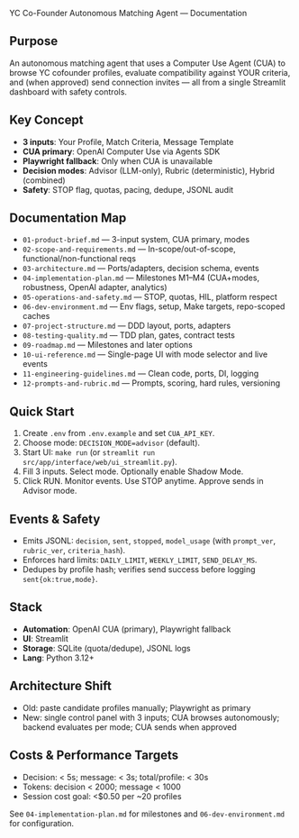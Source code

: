 YC Co-Founder Autonomous Matching Agent — Documentation

## Purpose
An autonomous matching agent that uses a Computer Use Agent (CUA) to browse YC cofounder profiles, evaluate compatibility against YOUR criteria, and (when approved) send connection invites — all from a single Streamlit dashboard with safety controls.

## Key Concept
- **3 inputs**: Your Profile, Match Criteria, Message Template
- **CUA primary**: OpenAI Computer Use via Agents SDK
- **Playwright fallback**: Only when CUA is unavailable
- **Decision modes**: Advisor (LLM-only), Rubric (deterministic), Hybrid (combined)
- **Safety**: STOP flag, quotas, pacing, dedupe, JSONL audit

## Documentation Map
- `01-product-brief.md` — 3-input system, CUA primary, modes
- `02-scope-and-requirements.md` — In-scope/out-of-scope, functional/non-functional reqs
- `03-architecture.md` — Ports/adapters, decision schema, events
- `04-implementation-plan.md` — Milestones M1–M4 (CUA+modes, robustness, OpenAI adapter, analytics)
- `05-operations-and-safety.md` — STOP, quotas, HIL, platform respect
- `06-dev-environment.md` — Env flags, setup, Make targets, repo-scoped caches
- `07-project-structure.md` — DDD layout, ports, adapters
- `08-testing-quality.md` — TDD plan, gates, contract tests
- `09-roadmap.md` — Milestones and later options
- `10-ui-reference.md` — Single-page UI with mode selector and live events
- `11-engineering-guidelines.md` — Clean code, ports, DI, logging
- `12-prompts-and-rubric.md` — Prompts, scoring, hard rules, versioning

## Quick Start
1. Create `.env` from `.env.example` and set `CUA_API_KEY`.
2. Choose mode: `DECISION_MODE=advisor` (default).
3. Start UI: `make run` (or `streamlit run src/app/interface/web/ui_streamlit.py`).
4. Fill 3 inputs. Select mode. Optionally enable Shadow Mode.
5. Click RUN. Monitor events. Use STOP anytime. Approve sends in Advisor mode.

## Events & Safety
- Emits JSONL: `decision`, `sent`, `stopped`, `model_usage` (with `prompt_ver`, `rubric_ver`, `criteria_hash`).
- Enforces hard limits: `DAILY_LIMIT`, `WEEKLY_LIMIT`, `SEND_DELAY_MS`.
- Dedupes by profile hash; verifies send success before logging `sent{ok:true,mode}`.

## Stack
- **Automation**: OpenAI CUA (primary), Playwright fallback
- **UI**: Streamlit
- **Storage**: SQLite (quota/dedupe), JSONL logs
- **Lang**: Python 3.12+

## Architecture Shift
- Old: paste candidate profiles manually; Playwright as primary
- New: single control panel with 3 inputs; CUA browses autonomously; backend evaluates per mode; CUA sends when approved

## Costs & Performance Targets
- Decision: < 5s; message: < 3s; total/profile: < 30s
- Tokens: decision < 2000; message < 1000
- Session cost goal: <$0.50 per ~20 profiles

See `04-implementation-plan.md` for milestones and `06-dev-environment.md` for configuration.
